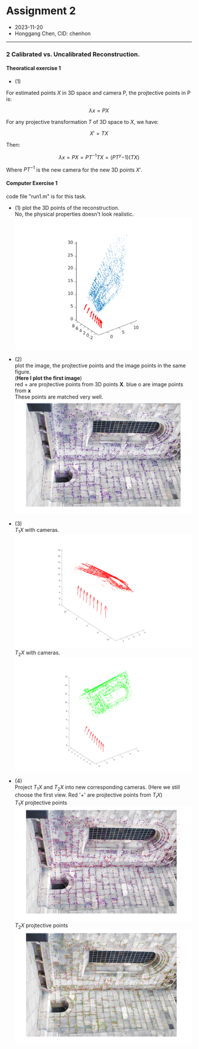 # Assignment 2
+ 2023-11-20
+ Honggang Chen, CID: chenhon 
---
### 2 Calibrated vs. Uncalibrated Reconstruction.
####  Theoratical exercise 1
+ (1)

For estimated points $X$ in 3D space and camera P, the projtective points in P is:
```math
  {\lambda}x = PX
```
For any projective transformation $T$ of 3D space to $X$, we have:
```math
  X' = TX
```
Then:
```math
  {\lambda}x = PX = PT^{-1}TX = (PT^y{-1})(TX)
```
Where $PT^{-1}$ is the new camera for the new 3D points $X'$.

####  Computer Exercise 1
code file "run1.m" is for this task.
+ (1) 
plot the 3D points of the reconstruction.  
No, the physical properties doesn't look realistic.  
![](./c1_1.png)  

+ (2)  
plot the image, the projtective points and the image points in the same figure.  
(**Here I plot the first image**)  
red + are projtective points from 3D points **X**. blue o are image points from **x**  
These points are matched very well.
![](c1_2/../c1_2.png)  

+ (3)  
$T_1X$ with cameras.  
![](./c1_T1.png)  
$T_2X$ with cameras.  
![](./c1_T2.png)  
<!-- Todo: answer for: what happened to the 3D points? Does any of them appear reasonable? -->

+ (4)  
Project $T_1X$  and $T_2X$ into new corresponding cameras. (Here we still choose the first view. Red '+' are projtective points from $T_iX$)  
$T_1X$ projtective points  
![](./c1_4_T1.png)  
$T_2X$ projtective points  
![](./c1_4_T2.png)
